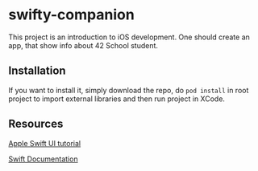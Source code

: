 # swifty-companion



This project is an introduction to iOS development. One should create an app, that show info about 42 School student.

## Installation

If you want to install it, simply download the repo, do `pod install` in root project to import external libraries and then run project in XCode.

## Resources

[Apple Swift UI tutorial](https://developer.apple.com/tutorials/swiftui)

[Swift Documentation](https://swift.org/documentation)
